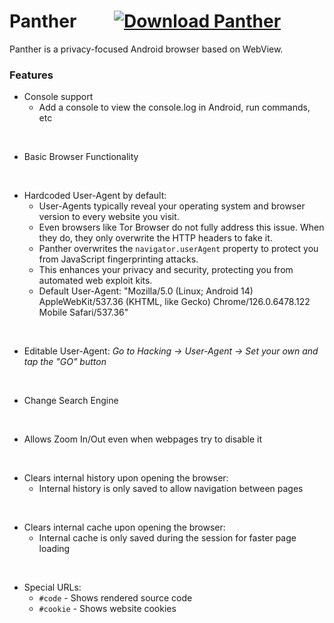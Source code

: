 # Panther &nbsp; &nbsp; &nbsp; &nbsp; [![Download Panther](https://img.shields.io/badge/Download-Panther-blue)](https://github.com/StringManolo/Panther/releases/download/V1.0.4/Panther_stable_ver.1.0.4.apk)


Panther is a privacy-focused Android browser based on WebView.  
  

### Features

- Console support
  - Add a console to view the console.log in Android, run commands, etc
<br>  
  
- Basic Browser Functionality
<br>

- Hardcoded User-Agent by default:
  - User-Agents typically reveal your operating system and browser version to every website you visit.
  - Even browsers like Tor Browser do not fully address this issue. When they do, they only overwrite the HTTP headers to fake it.
  - Panther overwrites the `navigator.userAgent` property to protect you from JavaScript fingerprinting attacks.
  - This enhances your privacy and security, protecting you from automated web exploit kits.
  - Default User-Agent: "Mozilla/5.0 (Linux; Android 14) AppleWebKit/537.36 (KHTML, like Gecko) Chrome/126.0.6478.122 Mobile Safari/537.36"
<br>

- Editable User-Agent: _Go to Hacking -> User-Agent -> Set your own and tap the "GO" button_
<br>

- Change Search Engine
<br>

- Allows Zoom In/Out even when webpages try to disable it
<br>

- Clears internal history upon opening the browser:
  - Internal history is only saved to allow navigation between pages
<br>

- Clears internal cache upon opening the browser:
  - Internal cache is only saved during the session for faster page loading
<br>

- Special URLs:
  - `#code` - Shows rendered source code
  - `#cookie` - Shows website cookies

